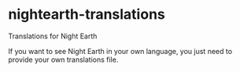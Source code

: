 # nightearth-translations
Translations for Night Earth

If you want to see Night Earth in your own language, you just need to provide your own translations file.
